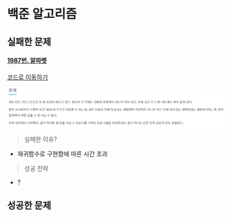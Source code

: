 # 백준 알고리즘 

## 실패한 문제

#### [1987번. 알파벳](https://www.acmicpc.net/problem/1987)

[코드로 이동하기](https://github.com/yeomkyeorae/algorithm/blob/master/BJ/1987_alphabet.py)

![1987](./images/1987.PNG)

> 실패한 이유?

- 재귀함수로 구현함에 따른 시간 초과

> 성공 전략

- ?



## 성공한 문제

